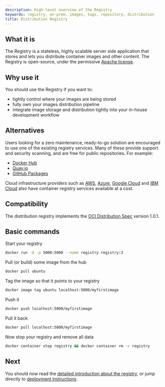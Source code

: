 ```yaml
---
description: High-level overview of the Registry
keywords: registry, on-prem, images, tags, repository, distribution
title: Distribution Registry
---
```


## What it is

The Registry is a stateless, highly scalable server side application that stores
and lets you distribute container images and other content. The Registry is open-source, under the
permissive [Apache license](https://en.wikipedia.org/wiki/Apache_License).

## Why use it

You should use the Registry if you want to:

 * tightly control where your images are being stored
 * fully own your images distribution pipeline
 * integrate image storage and distribution tightly into your in-house development workflow

## Alternatives

Users looking for a zero maintenance, ready-to-go solution are encouraged to
use one of the existing registry services. Many of these provide support and security
scanning, and are free for public repositories. For example:
- [Docker Hub](https://hub.docker.com)
- [Quay.io](https://quay.io/)
- [GitHub Packages](https://docs.github.com/en/packages/working-with-a-github-packages-registry/working-with-the-container-registry)

Cloud infrastructure providers such as [AWS](https://aws.amazon.com/ecr/), [Azure](https://azure.microsoft.com/products/container-registry/), [Google Cloud](https://cloud.google.com/artifact-registry) and [IBM Cloud](https://www.ibm.com/products/container-registry) also have container registry services available at a cost.

## Compatibility

The distribution registry implements the [OCI Distribution Spec](https://github.com/opencontainers/distribution-spec) version 1.0.1.

## Basic commands

Start your registry

```sh
docker run -d -p 5000:5000 --name registry registry:3
```

Pull (or build) some image from the hub

```sh
docker pull ubuntu
```

Tag the image so that it points to your registry

```sh
docker image tag ubuntu localhost:5000/myfirstimage
```

Push it

```sh
docker push localhost:5000/myfirstimage
```

Pull it back

```sh
docker pull localhost:5000/myfirstimage
```

Now stop your registry and remove all data

```sh
docker container stop registry && docker container rm -v registry
```

## Next

You should now read the [detailed introduction about the registry](about),
or jump directly to [deployment instructions](about/deploying).

